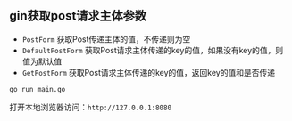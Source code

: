 ## gin获取post请求主体参数

- `PostForm` 获取Post传递主体的值，不传递则为空
- `DefaultPostForm` 获取Post请求主体传递的key的值，如果没有key的值，则值为默认值
- `GetPostForm` 获取Post请求主体传递的key的值，返回key的值和是否传递


```
go run main.go
```           

打开本地浏览器访问：`http://127.0.0.1:8080`


